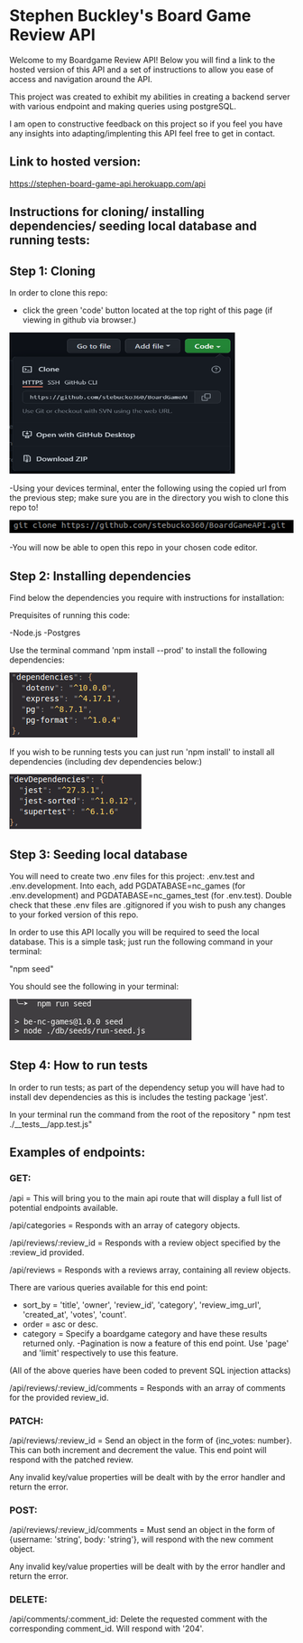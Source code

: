 # Stephen Buckley's Board Game Review API

Welcome to my Boardgame Review API! Below you will find a link to the hosted version of this API and a set of instructions to allow you ease of access and navigation around the API.

This project was created to exhibit my abilities in creating a backend server with various endpoint and making queries using postgreSQL.

I am open to constructive feedback on this project so if you feel you have any insights into adapting/implenting this API feel free to get in contact.

## Link to hosted version:

https://stephen-board-game-api.herokuapp.com/api

## Instructions for cloning/ installing dependencies/ seeding local database and running tests:

## Step 1: Cloning

In order to clone this repo:
- click the green 'code' button located at the top right of this page (if viewing in github via browser.)

<img src="__imagesreadme/clone.PNG" alt="clone github" width=400 height=250>


-Using your devices terminal, enter the following using the copied url from the previous step; make sure you are in the directory you wish to clone this repo to!

<img src="__imagesreadme/clone url terminal.PNG" alt="terminal command">


-You will now be able to open this repo in your chosen code editor.


## Step 2: Installing dependencies

Find below the dependencies you require with instructions for installation:

Prequisites of running this code:

-Node.js
-Postgres

Use the terminal command 'npm install --prod' to install the following dependencies:

<img src="__imagesreadme/depend.PNG" alt="production dependencies">

If you wish to be running tests you can just run 'npm install' to install all dependencies (including dev dependencies below:)

<img src="__imagesreadme/dev depend.PNG" alt="dev dependencies">

## Step 3: Seeding local database

You will need to create two .env files for this project: .env.test and .env.development. Into each, add PGDATABASE=nc_games (for .env.development) and PGDATABASE=nc_games_test (for .env.test). Double check that these .env files are .gitignored if you wish to push any changes to your forked version of this repo.

In order to use this API locally you will be required to seed the local database. This is a simple task; just run the following command in your terminal:

"npm seed"

You should see the following in your terminal:

<img src="__imagesreadme/seed.PNG" alt="seed terminal result">

## Step 4: How to run tests

In order to run tests; as part of the dependency setup you will have had to install dev dependencies as this is includes the testing package 'jest'.

In your terminal run the command from the root of the repository " npm test ./\_\_tests\_\_/app.test.js"


## Examples of endpoints:

### GET:

/api = This will bring you to the main api route that will display a full list of potential endpoints available.

/api/categories = Responds with an array of category objects.

/api/reviews/:review_id = Responds with a review object specified by the :review_id provided.

/api/reviews = Responds with a reviews array, containing all review objects.

There are various queries available for this end point:
- sort_by = 'title', 'owner', 'review_id', 'category', 'review_img_url', 'created_at', 'votes', 'count'.
- order = asc or desc.
- category = Specify a boardgame category and have these results returned only.
-Pagination is now a feature of this end point. Use 'page' and 'limit' respectively to use this feature.

(All of the above queries have been coded to prevent SQL injection attacks)

/api/reviews/:review_id/comments = Responds with an array of comments for the provided review_id.

### PATCH:

/api/reviews/:review_id = Send an object in the form of {inc_votes: number}. This can both increment and decrement the value. This end point will respond with the patched review.

Any invalid key/value properties will be dealt with by the error handler and return the error.

### POST:

/api/reviews/:review_id/comments = Must send an object in the form of {username: 'string', body: 'string'}, will respond with the new comment object. 

Any invalid key/value properties will be dealt with by the error handler and return the error.

### DELETE:

/api/comments/:comment_id: Delete the requested comment with the corresponding comment_id. Will respond with '204'.

